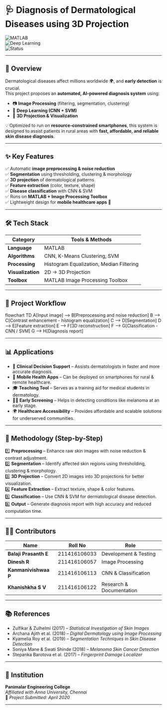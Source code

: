 # 🩺 Diagnosis of Dermatological Diseases using 3D Projection  

![MATLAB](https://img.shields.io/badge/MATLAB-R2020b-orange)  
![Deep Learning](https://img.shields.io/badge/AI-CNN-green)  
![Status](https://img.shields.io/badge/status-Completed-brightgreen)  

---

## 🚀 Overview  
Dermatological diseases affect millions worldwide 🌍, and **early detection** is crucial.  
This project proposes an **automated, AI-powered diagnosis system** using:  

- 📷 **Image Processing** (filtering, segmentation, clustering)  
- 🧠 **Deep Learning (CNN + SVM)**  
- 🎥 **3D Projection & Visualization**  

💡 Optimized to run on **resource-constrained smartphones**, this system is designed to assist patients in rural areas with **fast, affordable, and reliable skin disease diagnosis**.  

---

## ✨ Key Features  
✅ Automatic **image preprocessing & noise reduction**  
✅ **Segmentation** using thresholding, clustering & morphology  
✅ **3D projection** of dermatological patterns  
✅ **Feature extraction** (color, texture, shape)  
✅ **Disease classification** with CNN & SVM  
✅ Runs on **MATLAB + Image Processing Toolbox**  
✅ Lightweight design for **mobile healthcare apps** 📱  

---

## 🛠️ Tech Stack  

| Category | Tools & Methods |
|----------|----------------|
| **Language** | MATLAB |
| **Algorithms** | CNN, K-Means Clustering, SVM |
| **Processing** | Histogram Equalization, Median Filtering |
| **Visualization** | 2D → 3D Projection |
| **Toolbox** | MATLAB Image Processing Toolbox |

---

## 📂 Project Workflow  


flowchart TD
  A[Input image] --> B[Preprocessing and noise reduction]
  B --> C[Contrast enhancement - histogram equalization]
  C --> D[Segmentation]
  D --> E[Feature extraction]
  E --> F[3D reconstruction]
  F --> G[Classification - CNN / SVM]
  G --> H[Diagnosis report]


---

## 📊 Applications  
- 🏥 **Clinical Decision Support** – Assists dermatologists in faster and more accurate diagnosis.  
- 📱 **Mobile Health Apps** – Can be deployed on smartphones for rural & remote healthcare.  
- 🎓 **Teaching Tool** – Serves as a training aid for medical students in dermatology.  
- 🧑‍⚕️ **Early Screening** – Helps in detecting conditions like melanoma at an early stage.  
- 🌍 **Healthcare Accessibility** – Provides affordable and scalable solutions for underserved communities.  

---

## 📖 Methodology (Step-by-Step)  

1️⃣ **Preprocessing** – Enhance raw skin images with noise reduction & contrast adjustment.  
2️⃣ **Segmentation** – Identify affected skin regions using thresholding, clustering & morphology.  
3️⃣ **3D Projection** – Convert 2D images into 3D projections for better visualization.  
4️⃣ **Feature Extraction** – Extract texture, shape & color features.  
5️⃣ **Classification** – Use CNN & SVM for dermatological disease detection.  
6️⃣ **Output** – Generate diagnosis report with high accuracy and reduced computation time.  

---

## 👨‍💻 Contributors  

| Name | Roll No | Role |
|------|---------|------|
| **Balaji Prasanth E** | 211416106033 | Development & Testing |
| **Dinesh R** | 211416106057 | Image Processing |
| **Kanmanivishwaa P** | 211416106113 | CNN & Classification |
| **Khanishkha S V** | 211416106122 | Research & Documentation |

---

## 📚 References  
- Zulfikar & Zulhelmi (2017) – *Statistical Investigation of Skin Images*  
- Archana Ajith et al. (2018) – *Digital Dermatology using Image Processing*  
- Kyamelia Roy et al. (2019) – *Segmentation Techniques in Skin Disease Detection*  
- Soniya Mane & Swati Shinde (2018) – *Melanoma Skin Cancer Detection*  
- Stepanka Barotova et al. (2017) – *Fingerprint Damage Localizer*  

---

## 🏫 Institution  
**Panimalar Engineering College**  
*Affiliated with Anna University, Chennai*  
📅 *Project Submitted: April 2020*  

---
